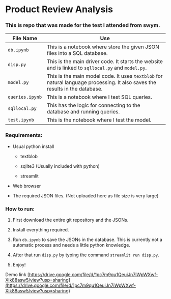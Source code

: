 # Product Review Analysis

### This is repo that was made for the test I attended from swym.

| File Name       | Use                                                                                                                         |
| --------------- | --------------------------------------------------------------------------------------------------------------------------- |
| `db.ipynb`      | This is a notebook where store the given JSON files into a SQL database.                                                    |
| `disp.py`       | This is the main driver code. It starts the website and is linked to `sqllocal.py` and `model.py`.                          |
| `model.py`      | This is the main model code. It uses `textblob` for natural language processing. It also saves the results in the database. |
| `queries.ipynb` | This is a notebook where I test SQL queries.                                                                                |
| `sqllocal.py`   | This has the logic for connecting to the database and running queries.                                                      |
| `test.ipynb`    | This is the notebook where I test the model.                                                                                |

### Requirements:

- Usual python install
  
  - textblob
  
  - sqlite3 (Usually included with python)
  
  - streamlit

- Web browser

- The required JSON files. (Not uploaded here as file size is very large)

### How to run:

1. First download the entire git repository and the JSONs.

2. Install everything required.

3. Run `db.ipynb` to save the JSONs in the database. This is currently not a automatic process and needs a little python knowledge.

4. After that run `disp.py` by typing the command `streamlit run disp.py`.

5. Enjoy!

Demo link [https://drive.google.com/file/d/1pc7m9qu1QeuiJn7iWpWXwf-Xlk88asw5/view?usp=sharing](https://drive.google.com/file/d/1pc7m9qu1QeuiJn7iWpWXwf-Xlk88asw5/view?usp=sharing)
